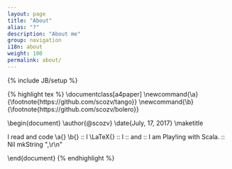 ```yaml
---
layout: page
title: "About"
alias: "?"
description: "About me"
group: navigation
i18n: about
weight: 100
permalink: about/
---
```

{% include JB/setup %}

<div class="force-zero-padding">
{% highlight tex %}
\documentclass[a4paper]
\newcommand{\a}{\footnote{https://github.com/scozv/tango}}
\newcommand{\b}{\footnote{https://github.com/scozv/bolero}}

\begin{document}
\author{@scozv}
\date{July, 17, 2017}
\maketitle




I read and code \a{} \b{}         ::
I \LaTeX{}                        ::
I <React />                       ::
and                               ::
I am Play!ing with Scala.         :: Nil mkString ",\r\n"





\end{document}
{% endhighlight %}
</div>
<div class="lang zh-cn">
</div>
